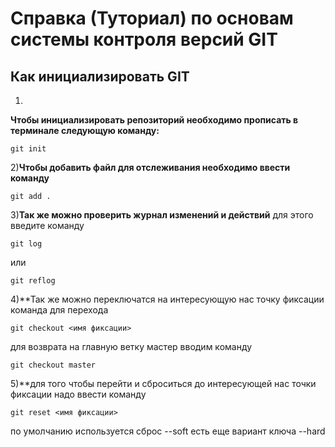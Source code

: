 # Справка (Туториал) по основам системы контроля версий GIT

## Как инициализировать GIT

1)
**Чтобы инициализировать репозиторий необходимо прописать в терминале следующую команду:**
```
git init
```
2)**Чтобы добавить файл для отслеживания необходимо ввести команду**

```
git add .
```
3)**Так же можно проверить журнал изменений и действий**
для этого введите команду
~~~
git log
~~~
или 
~~~
git reflog
~~~
4)**Так же можно переключатся на интересующую нас точку фиксации
команда для перехода
~~~
git checkout <имя фиксации>
~~~
для возврата на главную ветку мастер
вводим команду
```
git checkout master
```

5)**для того чтобы перейти и сброситься до интересующей нас точки фиксации надо ввести команду 
```
git reset <имя фиксации>
```
по умолчанию используется сброс --soft
есть еще вариант ключа --hard
